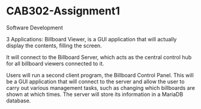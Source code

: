 # CAB302-Assignment1
Software Development

3 Applications:
Billboard Viewer, is a GUI application that will actually display the contents, filling the screen.

It will connect to the Billboard Server, which acts as the central control hub for all billboard viewers connected to it.

Users will run a second client program, the Billboard Control Panel. 
This will be a GUI application that will connect to the server and allow the
user to carry out various management tasks, such as changing which billboards are shown at which
times. The server will store its information in a MariaDB database.
